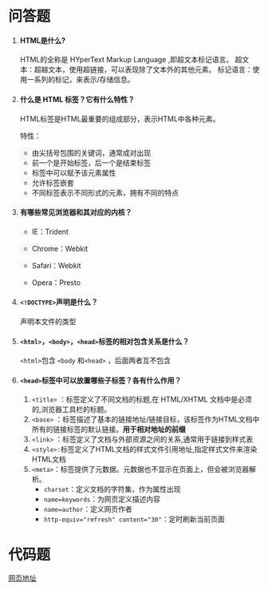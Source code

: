 # 问答题

1. #### HTML是什么?

   HTML的全称是 HYperText Markup Language ,即超文本标记语言。
   超文本：超越文本，使用超链接，可以表现除了文本外的其他元素。
   标记语言：使用一系列的标记，来表示/存储信息。

2. #### 什么是 HTML 标签？它有什么特性？

   HTML标签是HTML最重要的组成部分，表示HTML中各种元素。

   特性：

   - 由尖括号包围的关键词，通常成对出现
   - 前一个是开始标签，后一个是结束标签
   - 标签中可以赋予该元素属性
   - 允许标签嵌套
   - 不同标签表示不同形式的元素，拥有不同的特点

3. #### 有哪些常见浏览器和其对应的内核？

   -	IE：Trident  

   -	Chrome：Webkit

   -	Safari：Webkit

   -	Opera：Presto


4. #### `<!DOCTYPE>`声明是什么？

   声明本文件的类型

5. #### `<html>`，`<body>`，`<head>`标签的相对包含关系是什么？

   `<html>`包含 `<body` 和`<head>` ，后面两者互不包含

6. #### `<head>`标签中可以放置哪些子标签？各有什么作用？

   1. `<title>` ：标签定义了不同文档的标题,在 HTML/XHTML 文档中是必须的,浏览器工具栏的标题。
   2. `<base>` ：标签描述了基本的链接地址/链接目标，该标签作为HTML文档中所有的链接标签的默认链接。**用于相对地址的前缀**
   3. `<link>` ：标签定义了文档与外部资源之间的关系,通常用于链接到样式表
   4. `<style>:`标签定义了HTML文档的样式文件引用地址,指定样式文件来渲染HTML文档
   5. `<meta>`：标签提供了元数据。元数据也不显示在页面上，但会被浏览器解析。
      - `charset`：定义文档的字符集，作为属性出现
      - `name=keywords`：为网页定义描述内容
      - `name=author`：定义网页作者
      - `http-equiv="refresh" content="30"`：定时刷新当前页面

# 代码题

[网页地址](https://github.com/SWerllen/mfs-homework/blob/master/%E5%9F%BA%E7%A1%802%E4%BD%9C%E4%B8%9A.html)

